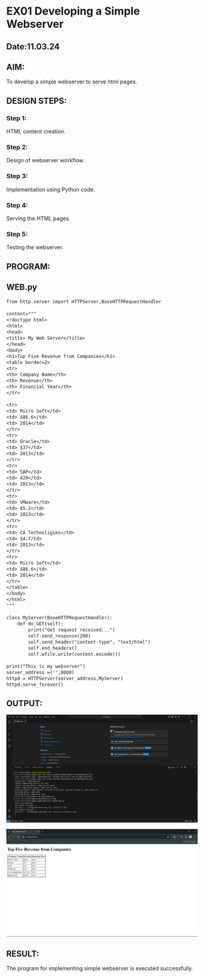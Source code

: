 # EX01 Developing a Simple Webserver
## Date:11.03.24

## AIM:
To develop a simple webserver to serve html pages.

## DESIGN STEPS:
### Step 1: 
HTML content creation.

### Step 2:
Design of webserver workflow.

### Step 3:
Implementation using Python code.

### Step 4:
Serving the HTML pages.

### Step 5:
Testing the webserver.

## PROGRAM:

## WEB.py
```
from http.server import HTTPServer,BaseHTTPRequestHandler

content="""
<!doctype html>
<html>
<head>
<title> My Web Server</title>
</head>
<body>
<h1>Top Five Revenue from Companies</h1>
<table border=2>
<tr>
<th> Company Name</th>
<th> Revenue</th>
<th> Financial Year</th>
</tr>

<tr>
<td> Micro Soft</td>
<td> $86.6</td>
<td> 2014</td>
</tr>
<tr>
<td> Oracle</td>
<td> $37</td>
<td> 2013</td>
</tr>
<tr>
<td> SAP</td>
<td> 420</td>
<td> 2013</td>
</tr>
<tr>
<td> VMware</td>
<td> $5.2</td>
<td> 2013</td>
</tr>
<tr>
<td> CA Technoligies</td>
<td> $4.7/td>
<td> 2013</td>
</tr>
<tr>
<td> Micro Soft</td>
<td> $86.6</td>
<td> 2014</td>
</tr>
</table>
</body>
</html>
"""

class MyServer(BaseHTTPRequestHandler):
    def do_GET(self):
        print("Get request received...")
        self.send_response(200) 
        self.send_header("content-type", "text/html")       
        self.end_headers()
        self.wfile.write(content.encode())

print("This is my webserver") 
server_address =('',8000)
httpd = HTTPServer(server_address,MyServer)
httpd.serve_forever()
```

## OUTPUT:
![alt text](<Screenshot 2024-05-13 090601.png>)

![alt text](<Screenshot 2024-05-13 090706.png>)

## RESULT:
The program for implementing simple webserver is executed successfully.
